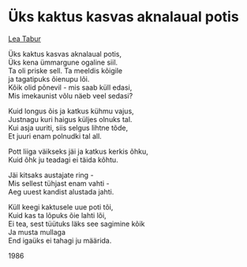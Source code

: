 # Üks kaktus kasvas aknalaual potis

[Lea Tabur](./)

Üks kaktus kasvas aknalaual potis,  
Üks kena ümmargune ogaline siil.  
Ta oli priske sell. Ta meeldis kõigile  
ja tagatipuks õienupu lõi.  
Kõik olid põnevil - mis saab küll edasi,  
Mis imekaunist võlu näeb veel sedasi?

Kuid longus õis ja katkus kühmu vajus,  
Justnagu kuri haigus küljes olnuks tal.  
Kui asja uuriti, siis selgus lihtne tõde,  
Et juuri enam polnudki tal all.

Pott liiga väikseks jäi ja katkus kerkis õhku,  
Kuid õhk ju teadagi ei täida kõhtu.

Jäi kitsaks austajate ring -  
Mis sellest tühjast enam vahti -  
Aeg uuest kandist alustada jahti.

Küll keegi kaktusele uue poti tõi,  
Kuid kas ta lõpuks õie lahti lõi,  
Ei tea, sest tüütuks läks see sagimine kõik  
Ja musta mullaga  
End igaüks ei tahagi ju määrida.

1986

